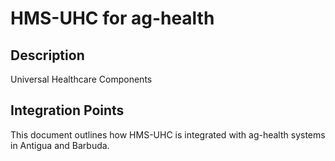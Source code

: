 # HMS-UHC for ag-health

## Description

Universal Healthcare Components

## Integration Points

This document outlines how HMS-UHC is integrated with ag-health systems in Antigua and Barbuda.
